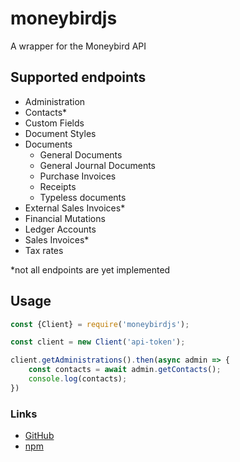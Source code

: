 # moneybirdjs

A wrapper for the Moneybird API

## Supported endpoints

- Administration
- Contacts*
- Custom Fields
- Document Styles
- Documents
    - General Documents
    - General Journal Documents
    - Purchase Invoices
    - Receipts
    - Typeless documents
- External Sales Invoices*
- Financial Mutations
- Ledger Accounts
- Sales Invoices*
- Tax rates

*not all endpoints are yet implemented

## Usage

```javascript
const {Client} = require('moneybirdjs');

const client = new Client('api-token');

client.getAdministrations().then(async admin => {
    const contacts = await admin.getContacts();
    console.log(contacts);
})
```

### Links

- [GitHub](https://github.com/vanBrusselTechnologies/moneybirdjs)
- [npm](https://www.npmjs.com/package/moneybirdjs)